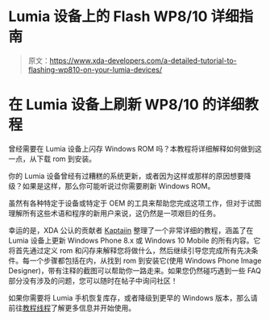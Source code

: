 # Lumia 设备上的 Flash WP8/10 详细指南

> 原文：<https://www.xda-developers.com/a-detailed-tutorial-to-flashing-wp810-on-your-lumia-devices/>

# 在 Lumia 设备上刷新 WP8/10 的详细教程

曾经需要在 Lumia 设备上闪存 Windows ROM 吗？本教程将详细解释如何做到这一点，从下载 rom 到安装。

你的 Lumia 设备曾经有过糟糕的系统更新，或者因为这样或那样的原因想要降级？如果是这样，那么你可能听说过你需要刷新 Windows ROM。

虽然有各种特定于设备或特定于 OEM 的工具来帮助您完成这项工作，但对于试图理解所有这些术语和程序的新用户来说，这仍然是一项艰巨的任务。

幸运的是，XDA 公认的贡献者 [Kaptaiin](http://forum.xda-developers.com/member.php?u=4687247) 整理了一个非常详细的教程，涵盖了在 Lumia 设备上更新 Windows Phone 8.x 或 Windows 10 Mobile 的所有内容。它将首先通过定义 rom 和闪存来解释您将做什么，然后继续引导您完成所有先决条件。每一个步骤都包括在内，从找到 rom 到安装它(使用 Windows Phone Image Designer)，带有注释的截图可以帮助你一路走来。如果您仍然碰巧遇到一些 FAQ 部分没有涉及的问题，您可以随时在帖子中询问社区！

如果你需要将 Lumia 手机恢复库存，或者降级到更早的 Windows 版本，那么请前往[教程线程](http://forum.xda-developers.com/showthread.php?t=2515453)了解更多信息并开始使用。